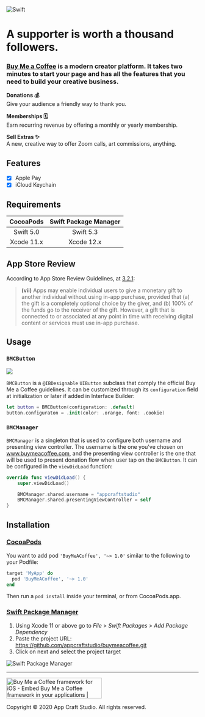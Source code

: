 ![Swift](https://github.com/appcraftstudio/buymeacoffee/workflows/Swift/badge.svg)

# A supporter is  worth a thousand  followers. 

### [Buy Me a Coffee](https://www.buymeacoffee.com) is a modern creator platform. It takes two minutes to start your page and has all the features that you need to build your creative business.

**Donations :moneybag:**  
Give your audience a friendly way to thank you.

**Memberships :spiral_calendar:**  
Earn recurring revenue by offering a monthly or yearly membership.

**Sell Extras :sparkles:**  
A new, creative way to offer Zoom calls, art commissions, anything.

## Features

- [X] Apple Pay
- [X] iCloud Keychain

## Requirements

CocoaPods | Swift Package Manager
:---: | :---:
Swift 5.0 | Swift 5.3
Xcode 11.x | Xcode 12.x

## App Store Review

According to App Store Review Guidelines, at [3.2.1](https://developer.apple.com/app-store/review/guidelines/#acceptable):

> **(vii)** Apps may enable individual users to give a monetary gift to another individual without using in-app purchase, provided that (a) the gift is a completely optional choice by the giver, and (b) 100% of the funds go to the receiver of the gift. However, a gift that is connected to or associated at any point in time with receiving digital content or services must use in-app purchase.

## Usage
### `BMCButton`

[<img src="https://github.com/appcraftstudio/buymeacoffee/raw/master/Images/snapshot-bmc-button.png">](https://www.buymeacoffee.com/appcraftstudio)

`BMCButton` is a `@IBDesignable` `UIButton` subclass that comply the official Buy Me a Coffee guidelines. 
It can be customized through its `configuration` field at initialization or later if added in Interface Builder:

```swift
let button = BMCButton(configuration: .default)
button.configuraton = .init(color: .orange, font: .cookie)
```

### `BMCManager`

`BMCManager` is a singleton that is used to configure both username and presenting view controller. The username is the one you've chosen on www.buymeacoffee.com, and the presenting view controller is the one that will be used to present donation flow when user tap on the `BMCButton`.
It can be configured in the `viewDidLoad` function:

```swift
override func viewDidLoad() {
    super.viewDidLoad()

    BMCManager.shared.username = "appcraftstudio"
    BMCManager.shared.presentingViewController = self
}
```

## Installation

### [CocoaPods](https://guides.cocoapods.org/using/using-cocoapods.html)

You want to add pod `'BuyMeACoffee', '~> 1.0'` similar to the following to your Podfile:
```rb
target 'MyApp' do
  pod 'BuyMeACoffee', '~> 1.0'
end
```
Then run a `pod install` inside your terminal, or from CocoaPods.app.

### [Swift Package Manager](https://swift.org/package-manager/)

1. Using Xcode 11 or above go to *File* > *Swift Packages* > *Add Package Dependency*
2. Paste the project URL: https://github.com/appcraftstudio/buymeacoffee.git
3. Click on next and select the project target

![Swift Package Manager](https://github.com/appcraftstudio/buymeacoffee/raw/master/Images/screenshot-xcode-spm.png)

---

<a href="https://www.producthunt.com/posts/buy-me-a-coffee-framework-for-ios?utm_source=badge-featured&utm_medium=badge&utm_souce=badge-buy-me-a-coffee-framework-for-ios" target="_blank"><img src="https://api.producthunt.com/widgets/embed-image/v1/featured.svg?post_id=233953&theme=dark" alt="Buy Me a Coffee framework for iOS - Embed Buy Me a Coffee framework in your applications | Product Hunt Embed" style="width: 250px; height: 54px;" width="250px" height="54px" /></a>

Copyright © 2020 App Craft Studio. All rights reserved.
